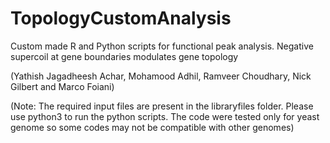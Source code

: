 # TopologyCustomAnalysis
Custom made R and Python scripts for functional peak analysis.
Negative supercoil at gene boundaries modulates gene topology

(Yathish Jagadheesh Achar, Mohamood Adhil, Ramveer Choudhary, Nick Gilbert and Marco Foiani)

(Note: The required input files are present in the libraryfiles folder. Please use python3 to run the python scripts. The code were tested only for yeast genome so some codes may not be compatible with other genomes)

